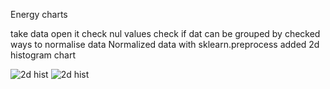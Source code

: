 Energy charts

take data
open it 
check nul values
check if dat can be grouped by
checked ways to normalise data
Normalized data with sklearn.preprocess
added 2d histogram chart 

![2d hist](https://user-images.githubusercontent.com/47668423/96997200-9ad28200-1531-11eb-86ef-c0af27aa2c59.jpg)
![2d hist](https://user-images.githubusercontent.com/47668423/96997200-9ad28200-1531-11eb-86ef-c0af27aa2c59.jpg)
